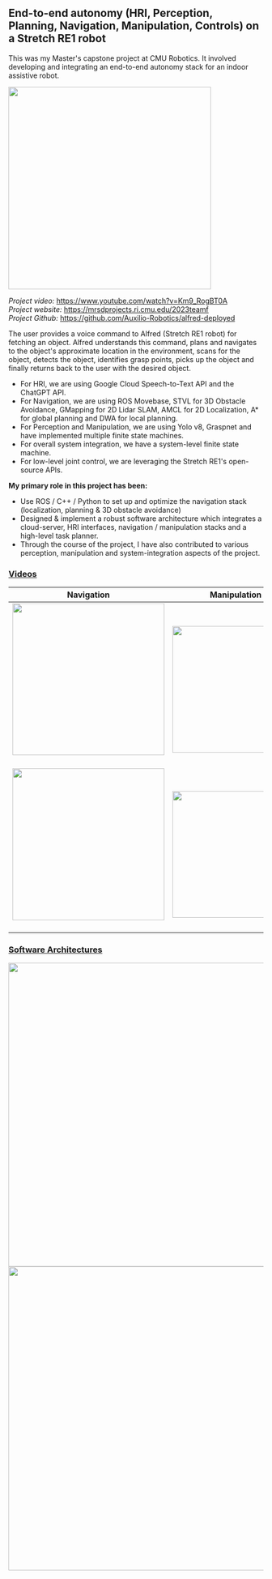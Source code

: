 ## End-to-end autonomy (HRI, Perception, Planning, Navigation, Manipulation, Controls) on a Stretch RE1 robot

This was my Master's capstone project at CMU Robotics. It involved developing and integrating an end-to-end autonomy stack for an indoor assistive robot.

<img src = "https://github.com/shivamtrip/assistive-robot/assets/66013750/14234b28-ac6d-40ec-b1de-346036927dd9" width="400"> <br />

_Project video:_ https://www.youtube.com/watch?v=Km9_RogBT0A <br />
_Project website:_ https://mrsdprojects.ri.cmu.edu/2023teamf <br />
_Project Github:_ https://github.com/Auxilio-Robotics/alfred-deployed

The user provides a voice command to Alfred (Stretch RE1 robot) for fetching an object. Alfred understands this command, plans and navigates to the object's approximate location in the environment, scans for the object, detects the object, identifies grasp points, picks up the object and finally returns back to the user with the desired object. 

- For HRI, we are using Google Cloud Speech-to-Text API and the ChatGPT API. 
- For Navigation, we are using ROS Movebase, STVL for 3D Obstacle Avoidance, GMapping for 2D Lidar SLAM, AMCL for 2D Localization, A* for global planning and DWA for local planning.
- For Perception and Manipulation, we are using Yolo v8, Graspnet and have implemented multiple finite state machines.
- For overall system integration, we have a system-level finite state machine.
- For low-level joint control, we are leveraging the Stretch RE1's open-source APIs.

**My primary role in this project has been:** 
- Use ROS / C++ / Python to set up and optimize the navigation stack (localization, planning & 3D obstacle avoidance)
- Designed & implement a robust software architecture which integrates a cloud-server, HRI interfaces, navigation / manipulation stacks and a high-level task planner.
- Through the course of the project, I have also contributed to various perception, manipulation and system-integration aspects of the project.

### <ins>Videos</ins>
Navigation             |  Manipulation
:-------------------------:|:-------------------------:
<img src="https://github.com/shivamtrip/assistive-robot/assets/66013750/1e100290-46ea-495f-a957-8b471560a2af" width="300"> &nbsp; | &nbsp; <img src="https://github.com/shivamtrip/assistive-robot/assets/66013750/dff5e9ea-fbcd-4010-8c83-e1c2e1148439" width="250" > <br />
<img src="https://github.com/shivamtrip/assistive-robot/assets/66013750/a8193a54-35c2-475d-b4ac-610d60c80ebc" width="300"> &nbsp;| &nbsp; <img src="https://github.com/shivamtrip/assistive-robot/assets/66013750/dd773590-5f12-440e-ad63-26ebbec67c77" width="250" > <br />

### <ins>Software Architectures</ins>
<img src="https://github.com/shivamtrip/assistive-robot/assets/66013750/88090221-8ec4-4269-adfb-42e53fbcacad" width="600"> <br />
<img src="https://github.com/shivamtrip/assistive-robot/assets/66013750/c14cb16d-5892-42ca-bdbb-2b5f7a2501a3" width="600">





